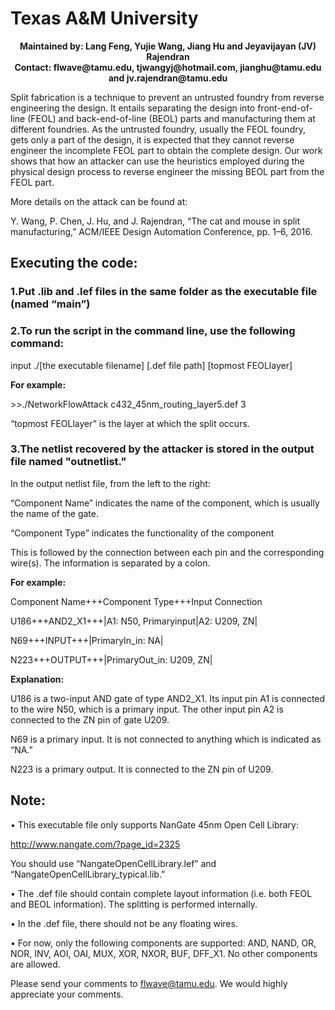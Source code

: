 # Texas A&M University

<p align="center">
  <b>Maintained by: Lang Feng, Yujie Wang, Jiang Hu and Jeyavijayan (JV) Rajendran</b><br>
  <b>Contact: flwave@tamu.edu, tjwangyj@hotmail.com, jianghu@tamu.edu and jv.rajendran@tamu.edu</b><br>
</p>

Split fabrication is a technique to prevent an untrusted foundry from reverse engineering the design. It entails separating the design into front-end-of-line (FEOL) and back-end-of-line (BEOL)  parts and manufacturing them at different foundries. As the untrusted foundry, usually the FEOL foundry, gets only a part of the design, it is expected that they cannot reverse engineer the incomplete FEOL part to obtain the complete design. Our work shows that how an attacker can use the heuristics employed during the physical design process to reverse engineer the missing BEOL part from the FEOL part.

More details on the attack can be found at:

Y. Wang, P. Chen, J. Hu, and J. Rajendran, “The cat and mouse in split manufacturing,” ACM/IEEE Design Automation Conference, pp. 1–6, 2016.
 
## Executing the code:
 
### 1.Put .lib and .lef files in the same folder as the executable file (named “main”)
 
### 2.To run the script in the command line, use the following command:

input ./[the executable filename] [.def file path] [topmost FEOLlayer]

<b>For example:</b><br>

\>\>./NetworkFlowAttack c432_45nm_routing_layer5.def 3

“topmost FEOLlayer” is the layer at which the split occurs.
 
### 3.The netlist recovered by the attacker is stored in the output file named "outnetlist."

In the output netlist file, from the left to the right:

“Component Name” indicates the name of the component, which is usually the name of the gate.

“Component Type” indicates the functionality of the component

This is followed by the connection between each pin and the corresponding wire(s). The information is separated by a colon.
 
<b>For example:</b><br>

Component Name+++Component Type+++Input Connection

U186+++AND2_X1+++|A1: N50, Primaryinput|A2: U209, ZN|

N69+++INPUT+++|PrimaryIn_in: NA|

N223+++OUTPUT+++|PrimaryOut_in: U209, ZN|

<b>Explanation:</b><br>

U186 is a two-input AND gate of type AND2_X1. Its input pin A1 is connected to the wire N50, which is a primary input. The other input pin A2 is connected to the ZN pin of gate U209.

N69 is a primary input. It is not connected to anything which is indicated as “NA.”

N223 is a primary output. It is connected to the ZN pin of U209.

## Note:

• This executable file only supports NanGate 45nm Open Cell Library:

http://www.nangate.com/?page_id=2325

You should use “NangateOpenCellLibrary.lef” and “NangateOpenCellLibrary_typical.lib.”

• The .def file should contain complete layout information (i.e. both FEOL and BEOL information). The splitting is performed internally.

• In the .def file, there should not be any floating wires.

• For now, only the following components are supported: AND, NAND, OR, NOR, INV, AOI, OAI, MUX, XOR, NXOR, BUF, DFF_X1. No other components are allowed.

Please send your comments to flwave@tamu.edu. We would highly appreciate your comments. 
